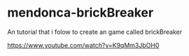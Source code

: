 # mendonca-brickBreaker
An tutorial that i folow to create an game called brickBreaker

https://www.youtube.com/watch?v=K9qMm3JbOH0
